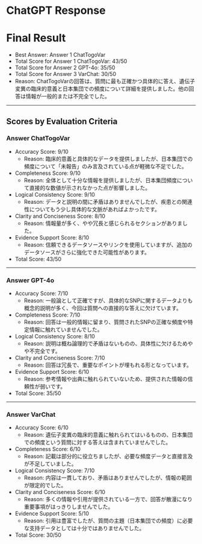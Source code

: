 # ChatGPT Response

# Final Result

- Best Answer: Answer 1 ChatTogoVar
- Total Score for Answer 1 ChatTogoVar: 43/50
- Total Score for Answer 2 GPT-4o: 35/50
- Total Score for Answer 3 VarChat: 30/50
- Reason: ChatTogoVarの回答は、質問に最も正確かつ具体的に答え、遺伝子変異の臨床的意義と日本集団での頻度について詳細を提供しました。他の回答は情報が一般的または不完全でした。

---

## Scores by Evaluation Criteria

### Answer ChatTogoVar
- Accuracy Score: 9/10
  - Reason: 臨床的意義と具体的なデータを提供しましたが、日本集団での頻度について「未報告」のみ言及されている点が軽微な不足でした。
- Completeness Score: 9/10
  - Reason: 全体として十分な情報を提供しましたが、日本集団頻度について直接的な数値が示されなかった点が影響しました。
- Logical Consistency Score: 9/10
  - Reason: データと説明の間に矛盾はありませんでしたが、疾患との関連性についてもう少し具体的な文脈があればよかったです。
- Clarity and Conciseness Score: 8/10
  - Reason: 情報量が多く、やや冗長と感じられるセクションがありました。
- Evidence Support Score: 8/10
  - Reason: 信頼できるデータソースやリンクを使用していますが、追加のデータソースがさらに強化できた可能性があります。
- Total Score: 43/50

---

### Answer GPT-4o
- Accuracy Score: 7/10
  - Reason: 一般論として正確ですが、具体的なSNPに関するデータよりも概念的説明が多く、今回は質問への直接的な答えに欠けています。
- Completeness Score: 7/10
  - Reason: 回答は一般的情報に留まり、質問されたSNPの正確な頻度や特定情報に触れていませんでした。
- Logical Consistency Score: 8/10
  - Reason: 説明は概ね論理的で矛盾はないものの、具体性に欠けるためやや不完全です。
- Clarity and Conciseness Score: 7/10
  - Reason: 回答は冗長で、重要なポイントが埋もれる形となっています。
- Evidence Support Score: 6/10
  - Reason: 参考情報や出典に触れられていないため、提供された情報の信頼性が弱いです。
- Total Score: 35/50

---

### Answer VarChat
- Accuracy Score: 6/10
  - Reason: 遺伝子変異の臨床的意義に触れられてはいるものの、日本集団での頻度という質問に対する答えは含まれていませんでした。
- Completeness Score: 6/10
  - Reason: 記載は部分的に役立ちましたが、必要な頻度データと直接言及が不足していました。
- Logical Consistency Score: 7/10
  - Reason: 内容は一貫しており、矛盾はありませんでしたが、情報の範囲が限定的でした。
- Clarity and Conciseness Score: 6/10
  - Reason: 多くの情報や引用が提供されている一方で、回答が散漫になり重要事項がはっきりしませんでした。
- Evidence Support Score: 5/10
  - Reason: 引用は豊富でしたが、質問の主題（日本集団での頻度）に必要な支持データとしては十分ではありませんでした。
- Total Score: 30/50